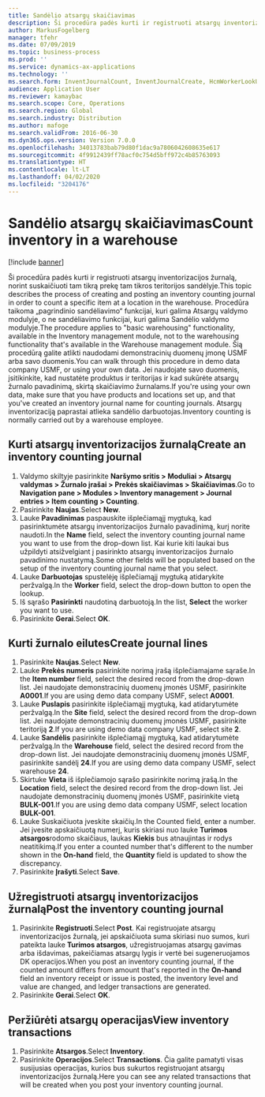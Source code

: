 ```yaml
---
title: Sandėlio atsargų skaičiavimas
description: Ši procedūra padės kurti ir registruoti atsargų inventorizacijos žurnalą, norint suskaičiuoti tam tikrą prekę tam tikros teritorijos sandėlyje.
author: MarkusFogelberg
manager: tfehr
ms.date: 07/09/2019
ms.topic: business-process
ms.prod: ''
ms.service: dynamics-ax-applications
ms.technology: ''
ms.search.form: InventJournalCount, InventJournalCreate, HcmWorkerLookUp, InventItemIdLookupSimple, InventLocationIdLookup, WMSLocationIdLookup, InventTrans
audience: Application User
ms.reviewer: kamaybac
ms.search.scope: Core, Operations
ms.search.region: Global
ms.search.industry: Distribution
ms.author: mafoge
ms.search.validFrom: 2016-06-30
ms.dyn365.ops.version: Version 7.0.0
ms.openlocfilehash: 34013783bab79d80f1dac9a7806042608635e617
ms.sourcegitcommit: 4f9912439ff78acf0c754d5bff972c4b85763093
ms.translationtype: HT
ms.contentlocale: lt-LT
ms.lasthandoff: 04/02/2020
ms.locfileid: "3204176"
---
```

# <a name="count-inventory-in-a-warehouse"></a><span data-ttu-id="fda8e-103">Sandėlio atsargų skaičiavimas</span><span class="sxs-lookup"><span data-stu-id="fda8e-103">Count inventory in a warehouse</span></span>

[!include [banner](../../includes/banner.md)]

<span data-ttu-id="fda8e-104">Ši procedūra padės kurti ir registruoti atsargų inventorizacijos žurnalą, norint suskaičiuoti tam tikrą prekę tam tikros teritorijos sandėlyje.</span><span class="sxs-lookup"><span data-stu-id="fda8e-104">This topic describes the process of creating and posting an inventory counting journal in order to count a specific item at a location in the warehouse.</span></span> <span data-ttu-id="fda8e-105">Procedūra taikoma „pagrindinio sandėliavimo“ funkcijai, kuri galima Atsargų valdymo modulyje, o ne sandėliavimo funkcijai, kuri galima Sandėlio valdymo modulyje.</span><span class="sxs-lookup"><span data-stu-id="fda8e-105">The procedure applies to "basic warehousing" functionality, available in the Inventory management module, not to the warehousing functionality that's available in the Warehouse management module.</span></span> <span data-ttu-id="fda8e-106">Šią procedūrą galite atlikti naudodami demonstracinių duomenų įmonę USMF arba savo duomenis.</span><span class="sxs-lookup"><span data-stu-id="fda8e-106">You can walk through this procedure in demo data company USMF, or using your own data.</span></span> <span data-ttu-id="fda8e-107">Jei naudojate savo duomenis, įsitikinkite, kad nustatėte produktus ir teritorijas ir kad sukūrėte atsargų žurnalo pavadinimą, skirtą skaičiavimo žurnalams.</span><span class="sxs-lookup"><span data-stu-id="fda8e-107">If you're using your own data, make sure that you have products and locations set up, and that you've created an inventory journal name for counting journals.</span></span> <span data-ttu-id="fda8e-108">Atsargų inventorizaciją paprastai atlieka sandėlio darbuotojas.</span><span class="sxs-lookup"><span data-stu-id="fda8e-108">Inventory counting is normally carried out by a warehouse employee.</span></span>


## <a name="create-an-inventory-counting-journal"></a><span data-ttu-id="fda8e-109">Kurti atsargų inventorizacijos žurnalą</span><span class="sxs-lookup"><span data-stu-id="fda8e-109">Create an inventory counting journal</span></span>
1. <span data-ttu-id="fda8e-110">Valdymo skiltyje pasirinkite **Naršymo sritis > Moduliai > Atsargų valdymas > Žurnalo įrašai > Prekės skaičiavimas > Skaičiavimas**.</span><span class="sxs-lookup"><span data-stu-id="fda8e-110">Go to **Navigation pane > Modules > Inventory management > Journal entries > Item counting > Counting**.</span></span>
2. <span data-ttu-id="fda8e-111">Pasirinkite **Naujas**.</span><span class="sxs-lookup"><span data-stu-id="fda8e-111">Select **New**.</span></span>
3. <span data-ttu-id="fda8e-112">Lauke **Pavadinimas** paspauskite išplečiamąjį mygtuką, kad pasirinktumėte atsargų inventorizacijos žurnalo pavadinimą, kurį norite naudoti.</span><span class="sxs-lookup"><span data-stu-id="fda8e-112">In the **Name** field, select the inventory counting journal name you want to use from the drop-down list.</span></span> <span data-ttu-id="fda8e-113">Kai kurie kiti laukai bus užpildyti atsižvelgiant į pasirinkto atsargų inventorizacijos žurnalo pavadinimo nustatymą.</span><span class="sxs-lookup"><span data-stu-id="fda8e-113">Some other fields will be populated based on the setup of the inventory counting journal name that you select.</span></span>  
4. <span data-ttu-id="fda8e-114">Lauke **Darbuotojas** spustelėję išplečiamąjį mygtuką atidarykite peržvalgą.</span><span class="sxs-lookup"><span data-stu-id="fda8e-114">In the **Worker** field, select the drop-down button to open the lookup.</span></span>
5. <span data-ttu-id="fda8e-115">Iš sąrašo **Pasirinkti** naudotiną darbuotoją.</span><span class="sxs-lookup"><span data-stu-id="fda8e-115">In the list, **Select** the worker you want to use.</span></span>
6. <span data-ttu-id="fda8e-116">Pasirinkite **Gerai**.</span><span class="sxs-lookup"><span data-stu-id="fda8e-116">Select **OK**.</span></span>

## <a name="create-journal-lines"></a><span data-ttu-id="fda8e-117">Kurti žurnalo eilutes</span><span class="sxs-lookup"><span data-stu-id="fda8e-117">Create journal lines</span></span>
1. <span data-ttu-id="fda8e-118">Pasirinkite **Naujas**.</span><span class="sxs-lookup"><span data-stu-id="fda8e-118">Select **New**.</span></span>
2. <span data-ttu-id="fda8e-119">Lauke **Prekės numeris** pasirinkite norimą įrašą išplečiamajame sąraše.</span><span class="sxs-lookup"><span data-stu-id="fda8e-119">In the **Item number** field, select the desired record from the drop-down list.</span></span> <span data-ttu-id="fda8e-120">Jei naudojate demonstracinių duomenų įmonės USMF, pasirinkite **A0001**.</span><span class="sxs-lookup"><span data-stu-id="fda8e-120">If you are using demo data company USMF, select **A0001**.</span></span>  
3. <span data-ttu-id="fda8e-121">Lauke **Puslapis** pasirinkite išplečiamąjį mygtuką, kad atidarytumėte peržvalgą.</span><span class="sxs-lookup"><span data-stu-id="fda8e-121">In the **Site** field, select the desired record from the drop-down list.</span></span> <span data-ttu-id="fda8e-122">Jei naudojate demonstracinių duomenų įmonės USMF, pasirinkite teritoriją **2**.</span><span class="sxs-lookup"><span data-stu-id="fda8e-122">If you are using demo data company USMF, select site **2**.</span></span>
4. <span data-ttu-id="fda8e-123">Lauke **Sandėlis** pasirinkite išplečiamąjį mygtuką, kad atidarytumėte peržvalgą.</span><span class="sxs-lookup"><span data-stu-id="fda8e-123">In the **Warehouse** field, select the desired record from the drop-down list.</span></span> <span data-ttu-id="fda8e-124">Jei naudojate demonstracinių duomenų įmonės USMF, pasirinkite sandėlį **24**.</span><span class="sxs-lookup"><span data-stu-id="fda8e-124">If you are using demo data company USMF, select warehouse **24**.</span></span>  
5. <span data-ttu-id="fda8e-125">Skirtuke **Vieta** iš išplečiamojo sąrašo pasirinkite norimą įrašą.</span><span class="sxs-lookup"><span data-stu-id="fda8e-125">In the **Location** field, select the desired record from the drop-down list.</span></span> <span data-ttu-id="fda8e-126">Jei naudojate demonstracinių duomenų įmonės USMF, pasirinkite vietą **BULK-001**.</span><span class="sxs-lookup"><span data-stu-id="fda8e-126">If you are using demo data company USMF, select location **BULK-001**.</span></span>  
6. <span data-ttu-id="fda8e-127">Lauke Suskaičiuota įveskite skaičių.</span><span class="sxs-lookup"><span data-stu-id="fda8e-127">In the Counted field, enter a number.</span></span> <span data-ttu-id="fda8e-128">Jei įvesite apskaičiuotą numerį, kuris skiriasi nuo lauke **Turimos atsargos**rodomo skaičiaus, laukas **Kiekis** bus atnaujintas ir rodys neatitikimą.</span><span class="sxs-lookup"><span data-stu-id="fda8e-128">If you enter a counted number that's different to the number shown in the **On-hand** field, the **Quantity** field is updated to show the discrepancy.</span></span>  
7. <span data-ttu-id="fda8e-129">Pasirinkite **Įrašyti**.</span><span class="sxs-lookup"><span data-stu-id="fda8e-129">Select **Save**.</span></span>

## <a name="post-the-inventory-counting-journal"></a><span data-ttu-id="fda8e-130">Užregistruoti atsargų inventorizacijos žurnalą</span><span class="sxs-lookup"><span data-stu-id="fda8e-130">Post the inventory counting journal</span></span>
1. <span data-ttu-id="fda8e-131">Pasirinkite **Registruoti**.</span><span class="sxs-lookup"><span data-stu-id="fda8e-131">Select **Post**.</span></span> <span data-ttu-id="fda8e-132">Kai registruojate atsargų inventorizacijos žurnalą, jei apskaičiuota suma skiriasi nuo sumos, kuri pateikta lauke **Turimos atsargos**, užregistruojamas atsargų gavimas arba išdavimas, pakeičiamas atsargų lygis ir vertė bei sugeneruojamos DK operacijos.</span><span class="sxs-lookup"><span data-stu-id="fda8e-132">When you post an inventory counting journal, if the counted amount differs from amount that's reported in the **On-hand** field an inventory receipt or issue is posted, the inventory level and value are changed, and ledger transactions are generated.</span></span>
2. <span data-ttu-id="fda8e-133">Pasirinkite **Gerai**.</span><span class="sxs-lookup"><span data-stu-id="fda8e-133">Select **OK**.</span></span>

## <a name="view-inventory-transactions"></a><span data-ttu-id="fda8e-134">Peržiūrėti atsargų operacijas</span><span class="sxs-lookup"><span data-stu-id="fda8e-134">View inventory transactions</span></span>
1. <span data-ttu-id="fda8e-135">Pasirinkite **Atsargos**.</span><span class="sxs-lookup"><span data-stu-id="fda8e-135">Select **Inventory**.</span></span>
2. <span data-ttu-id="fda8e-136">Pasirinkite **Operacijos**.</span><span class="sxs-lookup"><span data-stu-id="fda8e-136">Select **Transactions**.</span></span> <span data-ttu-id="fda8e-137">Čia galite pamatyti visas susijusias operacijas, kurios bus sukurtos registruojant atsargų inventorizacijos žurnalą.</span><span class="sxs-lookup"><span data-stu-id="fda8e-137">Here you can see any related transactions that will be created when you post your inventory counting journal.</span></span>   

